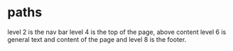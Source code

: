 paths
====
level 2 is the nav bar
level 4 is the top of the page, above content
level 6 is general text and content of the page
and level 8 is the footer.